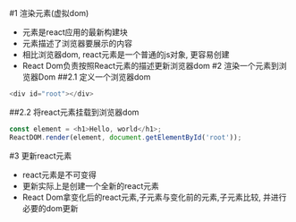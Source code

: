 #1 渲染元素(虚拟dom)
* 元素是react应用的最新构建块
* 元素描述了浏览器要展示的内容
* 相比浏览器dom, react元素是一个普通的js对象, 更容易创建
* React Dom负责按照React元素的描述更新浏览器dom
#2 渲染一个元素到浏览器Dom
##2.1 定义一个浏览器dom
```js
<div id="root"></div>
```
##2.2 将react元素挂载到浏览器dom
```js
const element = <h1>Hello, world</h1>;
ReactDOM.render(element, document.getElementById('root'));
```
#3 更新react元素
* react元素是不可变得
* 更新实际上是创建一个全新的react元素
* React Dom拿变化后的react元素,子元素与变化前的元素,子元素比较, 并进行必要的dom更新
